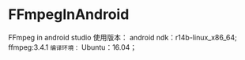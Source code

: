 # FFmpegInAndroid
FFmpeg in android studio
使用版本：
android ndk：r14b-linux_x86_64;
ffmpeg:3.4.1
```编译环境：```
Ubuntu：16.04；

